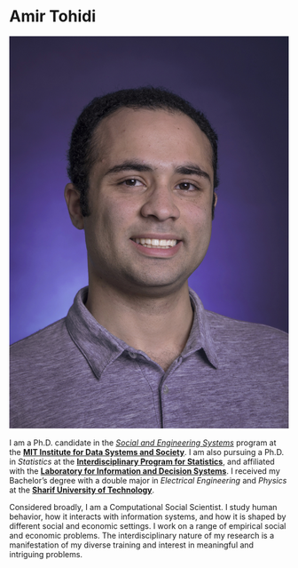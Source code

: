 # Amir Tohidi

![my photo](/amir.jpg)

I am a Ph.D. candidate in the [*Social and Engineering Systems*](https://idss.mit.edu/academics/ses_doc/) program at the [**MIT Institute for Data Systems and Society**](https://idss.mit.edu).
I am also pursuing a Ph.D. in *Statistics* at the [**Interdisciplinary Program for Statistics**](https://stat.mit.edu/academics/idps/), and affiliated with the [**Laboratory for Information and Decision Systems**](https://lids.mit.edu). 
I received my Bachelor’s degree with a double major in *Electrical Engineering* and *Physics* at the [**Sharif University of Technology**](https://en.sharif.edu). 

Considered broadly, I am a Computational Social Scientist. 
I study human behavior, how it interacts with information systems, and how it is shaped by different social and economic settings. 
I work on a range of empirical social and economic problems. The interdisciplinary nature of my research is a manifestation of my diverse training and interest in meaningful and intriguing problems.



